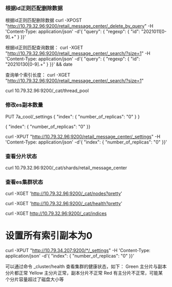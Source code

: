 ### 根据id正则匹配删除数据
根据id正则匹配删除数据
curl -XPOST "http://10.79.32.96:9200/retail_message_center/_delete_by_query" -H 'Content-Type: application/json' -d'{    "query": {        "regexp": {            "id": "2021011[0-9].+"         }    }}'


根据id正则匹配查询数据：
curl -XGET "http://10.79.32.96:9200/retail_message_center/_search/?size=1" -H 'Content-Type: application/json' -d'{    "query": {        "regexp": {            "id": "20210130[0-9].+"         }    }}' && date

查询单个索引长度：
curl -XGET "http://10.79.32.96:9200/retail_message_center/_search/?size=1"

curl 10.79.32.96:9200/_cat/thread_pool



### 修改es副本数量
PUT 7a_cool/_settings
{
  "index": {
        "number_of_replicas": "0"
        }
}


{   "index": {  "number_of_replicas": "0" }}

curl -XPUT "http://10.79.32.96:9200/retail_message_center/_settings" -H 'Content-Type: application/json' -d'{   "index": {  "number_of_replicas": "0" }}'

### 查看分片状态
curl 10.79.32.96:9200/_cat/shards/retail_message_center

### 查看es集群状态
curl -XGET 'http://10.79.32.96:9200/_cat/nodes?pretty'

curl -XGET 'http://10.79.32.96:9200/_cat/health?pretty'


curl -XGET http://10.79.32.96:9200/_cat/indices


# 设置所有索引副本为0
curl -XPUT "http://10.79.34.207:9200/*/_settings" -H 'Content-Type: application/json' -d'{  "index": {        "number_of_replicas": "0"        }}'



可以通过命令 _cluster/health 查看集群的健康状态，如下：
Green 主分片与副本分片都正常
Yellow 主分片正常，副本分片不正常
Red 有主分片不正常，可能某个分片容量超过了磁盘大小等